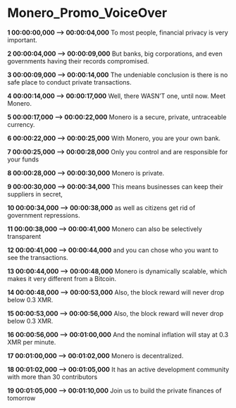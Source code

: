 # Monero_Promo_VoiceOver

**1
00:00:00,000 --> 00:00:04,000**
To most people, financial privacy is very important. 

**2
00:00:04,000 --> 00:00:09,000**
But banks, big corporations, and even governments having their records compromised. 

**3
00:00:09,000 --> 00:00:14,000**
The undeniable conclusion is there is no safe place to conduct private transactions. 

**4
00:00:14,000 --> 00:00:17,000**
Well, there WASN’T one, until now. Meet Monero.

**5
00:00:17,000 --> 00:00:22,000**
Monero is a secure, private, untraceable currency. 

**6
00:00:22,000 --> 00:00:25,000**
With Monero, you are your own bank. 

**7
00:00:25,000 --> 00:00:28,000**
Only you control and are responsible for your funds

**8
00:00:28,000 --> 00:00:30,000**
Monero is private.

**9
00:00:30,000 --> 00:00:34,000**
This means businesses can keep their suppliers in secret, 

**10
00:00:34,000 --> 00:00:38,000**
as well as citizens get rid of government repressions. 

**11
00:00:38,000 --> 00:00:41,000**
Monero can also be selectively transparent 

**12
00:00:41,000 --> 00:00:44,000**
and you can chose who you want to see the transactions.

**13
00:00:44,000 --> 00:00:48,000**
Monero is dynamically scalable, which makes it very different from a Bitcoin. 

**14
00:00:48,000 --> 00:00:53,000**
Also, the block reward will never drop below 0.3 XMR.

**15
00:00:53,000 --> 00:00:56,000**
Also, the block reward will never drop below 0.3 XMR.

**16
00:00:56,000 --> 00:01:00,000**
And the nominal inflation will stay at 0.3 XMR per minute. 

**17
00:01:00,000 --> 00:01:02,000**
Monero is decentralized. 

**18
00:01:02,000 --> 00:01:05,000**
It has an active development community with more than 30 contributors

**19
00:01:05,000 --> 00:01:10,000**
Join us to build the private finances of tomorrow


